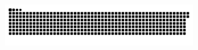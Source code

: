 <picture>
  <source media="(prefers-color-scheme: dark)" srcset="https://raw.githubusercontent.com/MarineHakobyan/MarineHakobyan/cb31fb6b3c6dc94831442f091edb8e800fc00684/github-contribution-grid-snake-dark.svg" />
  <source media="(prefers-color-scheme: light)" srcset="https://raw.githubusercontent.com/MarineHakobyan/MarineHakobyan/cb31fb6b3c6dc94831442f091edb8e800fc00684/github-contribution-grid-snake.svg" />
  <img alt="github-snake" src="https://raw.githubusercontent.com/MarineHakobyan/MarineHakobyan/cb31fb6b3c6dc94831442f091edb8e800fc00684/github-contribution-grid-snake-dark.svg" />
</picture>
